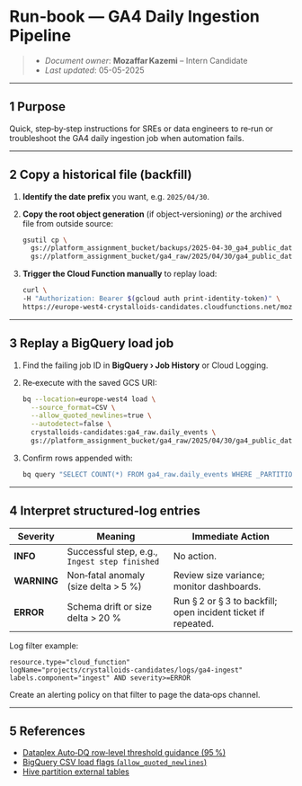 # Run‑book — GA4 Daily Ingestion Pipeline

>- *Document owner*: **Mozaffar Kazemi** – Intern Candidate
>- *Last updated*: 05-05-2025

---

## 1 Purpose

Quick, step‑by‑step instructions for SREs or data engineers to re‑run or troubleshoot the GA4 daily ingestion job when automation fails.

---

## 2 Copy a historical file (backfill)

1. **Identify the date prefix** you want, e.g. `2025/04/30`.
2. **Copy the root object generation** (if object‑versioning) *or* the archived file from outside source:

   ```bash
   gsutil cp \
     gs://platform_assignment_bucket/backups/2025-04-30_ga4_public_dataset.csv \
     gs://platform_assignment_bucket/ga4_raw/2025/04/30/ga4_public_dataset.csv
   ```
3. **Trigger the Cloud Function manually** to replay load:

   ```bash
   curl \
   -H "Authorization: Bearer $(gcloud auth print-identity-token)" \
   https://europe-west4-crystalloids-candidates.cloudfunctions.net/mozaffar_kazemi_ingest
   ```

---

## 3 Replay a BigQuery load job

1. Find the failing job ID in **BigQuery › Job History** or Cloud Logging.
2. Re‑execute with the saved GCS URI:

   ```bash
   bq --location=europe-west4 load \
     --source_format=CSV \
     --allow_quoted_newlines=true \
     --autodetect=false \
     crystalloids-candidates:ga4_raw.daily_events \
     gs://platform_assignment_bucket/ga4_raw/2025/04/30/ga4_public_dataset.csv
   ```
3. Confirm rows appended with:

   ```bash
   bq query "SELECT COUNT(*) FROM ga4_raw.daily_events WHERE _PARTITIONDATE='2025-04-30'"
   ```

---

## 4 Interpret structured‑log entries

| Severity    | Meaning                                       | Immediate Action                                              |
| ----------- | --------------------------------------------- | ------------------------------------------------------------- |
| **INFO**    | Successful step, e.g., `Ingest step finished` | No action.                                                    |
| **WARNING** | Non‑fatal anomaly (size delta > 5 %)          | Review size variance; monitor dashboards.                     |
| **ERROR**   | Schema drift or size delta > 20 %             | Run § 2 or § 3 to backfill; open incident ticket if repeated. |

Log filter example:

```text
resource.type="cloud_function"
logName="projects/crystalloids-candidates/logs/ga4-ingest"
labels.component="ingest" AND severity>=ERROR
```

Create an alerting policy on that filter to page the data‑ops channel.

---

## 5 References

* [Dataplex Auto‑DQ row‑level threshold guidance (95 %)](https://cloud.google.com/dataplex/docs/auto-data-quality-overview)
* [BigQuery CSV load flags (`allow_quoted_newlines`)](https://cloud.google.com/bigquery/docs/loading-data-cloud-storage-csv?utm_source=chatgpt.com)
* [Hive partition external tables](https://cloud.google.com/bigquery/docs/hive-partitioned-queries?utm_source=chatgpt.com)

